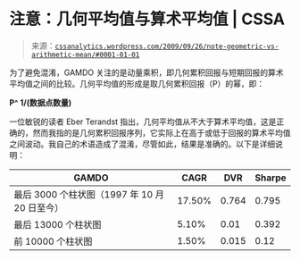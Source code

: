 <!--yml

类别：未分类

日期：2024-05-12 18:47:31

-->

# 注意：几何平均值与算术平均值 | CSSA

> 来源：[`cssanalytics.wordpress.com/2009/09/26/note-geometric-vs-arithmetic-mean/#0001-01-01`](https://cssanalytics.wordpress.com/2009/09/26/note-geometric-vs-arithmetic-mean/#0001-01-01)

为了避免混淆，GAMDO 关注的是动量乘积，即几何累积回报与短期回报的算术平均值之间的比较。几何平均值的形成是取几何累积回报（P）的幂，即：

**P^ 1/(数据点数量)**

一位敏锐的读者 Eber Terandst 指出，几何平均值从不大于算术平均值，这是正确的，然而我指的是几何累积回报序列，它实际上在高于或低于回报的算术平均值之间波动。我自己的术语造成了混淆，尽管如此，结果是准确的。以下是详细说明：

| **GAMDO** | **CAGR** | **DVR** | **Sharpe** |
| --- | --- | --- | --- |
| 最后 3000 个柱状图（1997 年 10 月 20 日至今） | 17.50% | 0.764 | 0.795 |
| 最后 13000 个柱状图 | 5.10% | 0.01 | 0.392 |
| 前 10000 个柱状图 | 1.50% | 0.015 | 0.12 |
